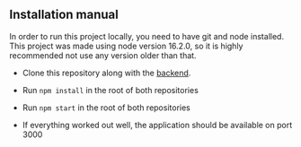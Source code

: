 ## Installation manual

In order to run this project locally, you need to have git and node installed. This project was made using node version 16.2.0, so it is highly recommended not use any version older than that.

- Clone this repository along with the [backend](https://github.com/nettivastaava/Verkkokauppa-backend).

- Run `npm install` in the root of both repositories

- Run `npm start` in the root of both repositories

- If everything worked out well, the application should be available on port 3000
